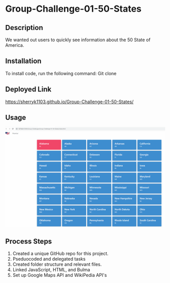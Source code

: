 # Group-Challenge-01-50-States

## Description

We wanted out users to quickly see information about the 50 State of America.

## Installation

To install code, run the following command:
Git clone <paste SSH key>

## Deployed Link

https://sherryk1103.github.io/Group-Challenge-01-50-States/

## Usage

![50-STATES-SCREENSHOT](./assets/IMG/50-STATES-SCREENSHOT.png)

## Process Steps

1. Created a unique GitHub repo for this project.
2. Pseduocoded and delegated tasks
3. Created folder structure and relevant files.
4. Linked JavaScript, HTML, and Bulma
5. Set up Google Maps API and WikiPedia API's
